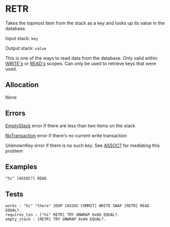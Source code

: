 # RETR

Takes the topmost item from the stack as a key and looks
up its value in the database.

Input stack: `key`

Output stack: `value`

This is one of the ways to read data from the database.
Only valid within [WRITE's](WRITE.md) or [READ's](READ.md) scopes.
Can only be used to retrieve keys that were used.

## Allocation

None

## Errors

[EmptyStack](./ERRORS/EmptyStack.md) error if there are less than two items on the stack

[NoTransaction](./ERRORS/NoTransaction.md) error if there's no current write transaction

UnknownKey error if there is no such key. See [ASSOC?](ASSOCP.md)
for mediating this problem

## Examples

```
"hi" [ASSOC?] READ
```

## Tests

```test
works : "hi" "there" 2DUP [ASSOC COMMIT] WRITE SWAP [RETR] READ EQUAL?.
requires_txn : ["hi" RETR] TRY UNWRAP 0x08 EQUAL?.
empty_stack : [RETR] TRY UNWRAP 0x04 EQUAL?.
```